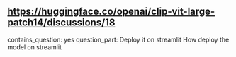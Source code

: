 ## https://huggingface.co/openai/clip-vit-large-patch14/discussions/18

contains_question: yes
question_part: Deploy it on streamlit
How deploy the model on streamlit